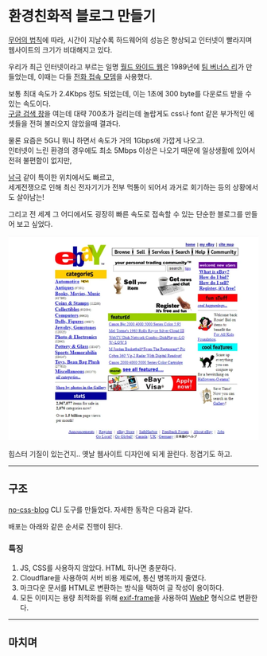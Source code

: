 # 환경친화적 블로그 만들기

[무어의 법칙](https://ko.wikipedia.org/wiki/무어의_법칙)에 따라, 시간이 지날수록 하드웨어의 성능은 향상되고 인터넷이 빨라지며 웹사이트의 크기가 비대해지고 있다.

우리가 최근 인터넷이라고 부르는 일명 [월드 와이드 웹](https://ko.wikipedia.org/wiki/월드_와이드_웹)은 1989년에 [팀 버너스 리](https://ko.wikipedia.org/wiki/팀_버너스리)가 만들었는데, 이때는 다들 [전화 접속 모뎀](https://ko.wikipedia.org/wiki/전화_접속)을 사용했다.

보통 최대 속도가 2.4Kbps 정도 되었는데, 이는 1초에 300 byte를 다운로드 받을 수 있는 속도이다.  
[구글 검색 창](www.google.com)을 여는데 대략 700초가 걸리는데 놀랍게도 css나 font 같은 부가적인 에셋들을 전혀 불러오지 않았을때 결과다.

물론 요즘은 5G니 뭐니 하면서 속도가 거의 1Gbps에 가깝게 나오고.  
인터넷이 느린 환경의 경우에도 최소 5Mbps 이상은 나오기 때문에 일상생활에 있어서 전혀 불편함이 없지만,

[남극](https://news.hada.io/topic?id=15109) 같이 특이한 위치에서도 빠르고,  
세계전쟁으로 인해 최신 전자기기가 전부 먹통이 되어서 과거로 회기하는 등의 상황에서도 살아남는!

그리고 전 세계 그 어디에서도 굉장히 빠른 속도로 접속할 수 있는 단순한 블로그를 만들어 보고 싶었다.

![ebay](./images/ebay.webp)

힙스터 기질이 있는건지.. 옛날 웹사이트 디자인에 되게 끌린다. 정겹기도 하고.

---

## 구조

[no-css-blog](https://www.npmjs.com/package/no-css-blog) CLI 도구를 만들었다. 자세한 동작은 다음과 같다.

배포는 아래와 같은 순서로 진행이 된다.

### 특징

1. JS, CSS를 사용하지 않았다. HTML 하나면 충분하다.
2. Cloudflare을 사용하여 서버 비용 제로에, 통신 병목까지 줄였다.
3. 마크다운 문서를 HTML로 변환하는 방식을 택하여 글 작성이 용이하다.
4. 모든 이미지는 용량 최적화를 위해 [exif-frame](https://github.com/yurucam/exif-frame)을 사용하여 [WebP](https://ko.wikipedia.org/wiki/WebP) 형식으로 변환한다.

---

## 마치며
